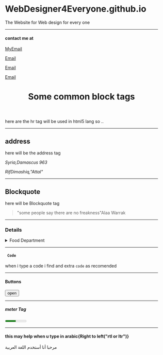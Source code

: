 # WebDesigner4Everyone.github.io
The Website for Web design for every one 
<!DOCTYPE html>
<html>
<head>
    <html lang="en">
        <head>
          <meta charset="UTF-8">
          <meta http-equiv="X-UA-Compatible" content="IE=edge">
          <meta name="viewport" content="width=device-width, initial-scale=1.0">
    
</head>
<body>

  <hr>
  <h4>contact me at</h4>
<a href= "mailto:shayhowe@awesome.com?subject=Hi&body=How are you">MyEmail</a>

<a href= "mailto:shayhowe@awesome.com?subject=Hi&body=How%20are%20you">Email</a>

<a href= "mailto:shayhowe@awesome.com?subject=Hi&body=How%are%you">Email</a>

<a href= "mailto:shayhowe@awesome.com?subject=Hi&body=How%20are%20you">Email<a>
    <header>
      <h1>Some common block tags</h1>
    </header>
<div class="commonTags">

  <p>here are the hr tag will be used in html5 lang so ..</p>
  <hr>
<h2>address</h2>
<p>here will be the address tag</p>
<p><address>Syria,Damascus 963</address></p>
<p><address>RifDimashiq,"Attal"</address></p>
<hr>
<h2>Blockquote</h2>
<p>here will be Blockquote tag</p>
<blockquote cite="Alaa Warrak"> "some people say there are no freakness"Alaa Warrak</blockquote>
<hr>
<h3>Details</h3>
<details>
    <summary>Food Department</summary>
    <ol type="1"><li value="1"><details><summary>oil</summary></details></li><li><details><summary>food</summary></details></li></ol>
</details>
<hr>
<h4><code> Code</code></h4>
<p>when i type a code i find and extra <code>code</code> as recomended</p>
<!-- sub and sup tags are used as mathmatical tags so you can raise the 3 and down the two EX: x+y3 or h2O -->
</div>
<div class="MoreTagsWith JavaScript">    
    <hr>
    <h4>Buttons</h4>
      <button>open</button>
<hr>
      <h5>meter Tag</h5>
      <meter min="0" max="100" value="50">50%</meter>
<hr>
      <h4>this may help when u type in arabic{Right to left("rtl or ltr")}</h4>
      <p><bdo dir="rtl">مرحبا أنا أستخدم اللغة العربية</bdo></p>
      
</div>
</body>

</html>
